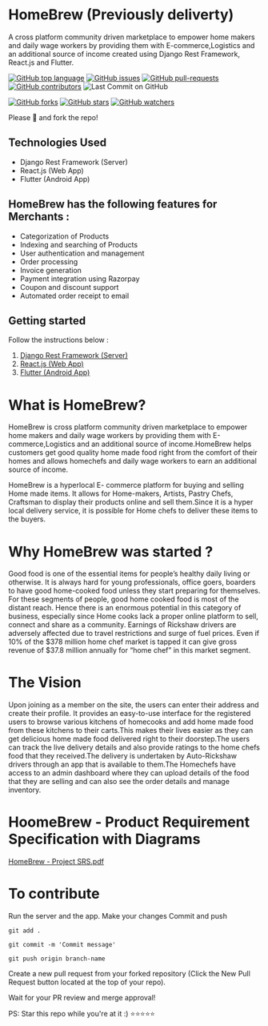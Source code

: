 # HomeBrew (Previously deliverty)
A cross platform community driven marketplace to empower home makers and daily wage workers by providing them with E-commerce,Logistics and an additional source of income created using Django Rest Framework, React.js and Flutter.

[![GitHub top language](https://img.shields.io/github/languages/top/adithyaanilkumar/deliveryt?color=yellow&logo=python)]() 
[![GitHub issues](https://img.shields.io/github/issues/adithyaanilkumar/deliveryt.svg)](https://GitHub.com/adithyaanilkumar/deliveryt/issues/)
[![GitHub pull-requests](https://img.shields.io/github/issues-pr/adithyaanilkumar/deliveryt.svg)](https://adithyaanilkumar/deliveryt/webtech//pull/)
[![GitHub contributors](https://img.shields.io/github/contributors/adithyaanilkumar/deliveryt.svg)](https://adithyaanilkumar/deliveryt/webtech/graphs/contributors/)
![Last Commit on GitHub](https://img.shields.io/github/last-commit/adithyaanilkumar/deliveryt.svg)


[![GitHub forks](https://img.shields.io/github/forks/adithyaanilkumar/deliveryt.svg?style=social&label=Fork&maxAge=2592000)](https://github.com/adithyaanilkumar/deliveryt)
[![GitHub stars](https://img.shields.io/github/stars/adithyaanilkumar/deliveryt.svg?style=social&label=Star&maxAge=2592000)](https://github.com/adithyaanilkumar/deliveryt)
[![GitHub watchers](https://img.shields.io/github/watchers/adithyaanilkumar/deliveryt.svg?style=social&label=Watch&maxAge=2592000)](https://github.com/kaiiyer/adithyaanilkumar/deliveryt) 

Please 🌟 and fork the repo!

## Technologies Used
- Django Rest Framework (Server)
- React.js (Web App)
- Flutter (Android App)

## HomeBrew has the following features for Merchants :
- Categorization of Products
- Indexing and searching of Products
- User authentication and management
- Order processing
- Invoice generation 
- Payment integration using Razorpay
- Coupon and discount support
- Automated order receipt to email

## Getting started

Follow the instructions below :
1. [Django Rest Framework (Server)](http://localhost:3000)
2. [React.js (Web App)](http://localhost:3000)
3. [Flutter (Android App)](http://localhost:3000)

# What is HomeBrew?

HomeBrew is cross platform community driven marketplace to empower home makers and daily wage workers by providing them with E-commerce,Logistics and an additional source of income.HomeBrew helps customers get good quality home made food right from the comfort of their homes and allows homechefs and daily wage workers to earn an additional source of income.

HomeBrew is a hyperlocal E- commerce platform for buying and selling Home made items. It allows for Home-makers, Artists, Pastry Chefs, Craftsman to display their products online and sell them.Since it is a hyper local delivery service, it is possible for Home chefs to deliver these items to the buyers.

# Why HomeBrew was started ?

Good food is one of the essential items for people’s healthy daily living or otherwise. It is always hard for young professionals, office goers, boarders to have good home-cooked food unless they start preparing for themselves. For these segments of people, good home cooked food is most of the distant reach. Hence there is an enormous potential in this category of business, especially since Home cooks lack a proper online platform to sell, connect and share as a community. Earnings of Rickshaw drivers are adversely affected due to travel restrictions and surge of fuel prices. Even if 10% of the $378 million home chef market is tapped it can give gross revenue of $37.8 million annually for “home chef” in this market segment. 

# The Vision

Upon joining as a member on the site, the users can enter their address and create their profile. It provides an easy-to-use interface for the registered users to browse various kitchens of homecooks and add home made food from these kitchens to their carts.This makes their lives easier as they can get delicious home made food delivered right to their doorstep.The users can track the live delivery details and also provide ratings to the home chefs food that they received.The delivery is undertaken by Auto-Rickshaw drivers through an app that is available to them.The Homechefs have access to an admin dashboard where they can upload details of the food that they are selling and can also see the order details and manage inventory.

# HoomeBrew - Product Requirement Specification with Diagrams
[HomeBrew - Project SRS.pdf](https://github.com/adithyaanilkumar/deliveryt/files/9540604/HomeBrew.-.Project.SRS.pdf)

# To contribute
Run the server and the app.
Make your changes
Commit and push

    git add .

    git commit -m 'Commit message'

    git push origin branch-name

Create a new pull request from your forked repository (Click the New Pull Request button located at the top of your repo).

Wait for your PR review and merge approval!

PS: Star this repo while you're at it :) ⭐⭐⭐⭐⭐

